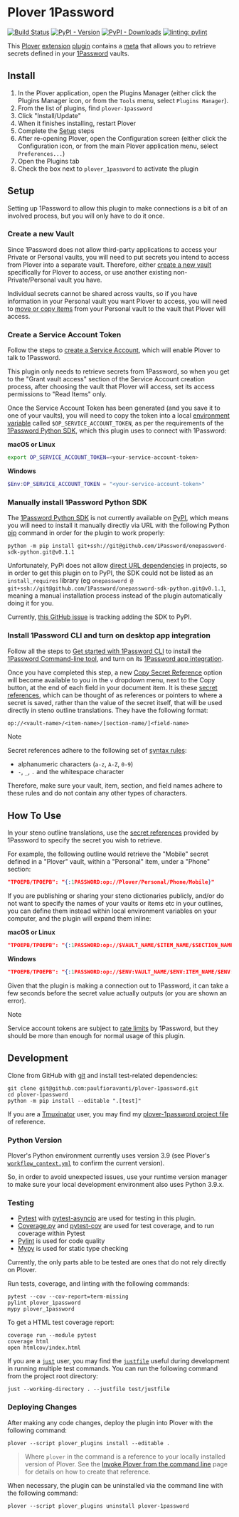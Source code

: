# Plover 1Password

[![Build Status][Build Status image]][Build Status url] [![PyPI - Version][PyPI version image]][PyPI url] [![PyPI - Downloads][PyPI downloads image]][PyPI url] [![linting: pylint][linting image]][linting url]

This [Plover][] [extension][] [plugin][] contains a [meta][] that allows you to
retrieve secrets defined in your [1Password][] vaults.

## Install

1. In the Plover application, open the Plugins Manager (either click the Plugins
   Manager icon, or from the `Tools` menu, select `Plugins Manager`).
2. From the list of plugins, find `plover-1password`
3. Click "Install/Update"
4. When it finishes installing, restart Plover
5. Complete the [Setup][] steps
6. After re-opening Plover, open the Configuration screen (either click the
   Configuration icon, or from the main Plover application menu, select
   `Preferences...`)
7. Open the Plugins tab
8. Check the box next to `plover_1password` to activate the plugin

## Setup

Setting up 1Password to allow this plugin to make connections is a bit of an
involved process, but you will only have to do it once.

### Create a new Vault

Since 1Password does not allow third-party applications to access your Private
or Personal vaults, you will need to put secrets you intend to access from
Plover into a separate vault. Therefore, either [create a new vault][]
specifically for Plover to access, or use another existing non-Private/Personal
vault you have.

Individual secrets cannot be shared across vaults, so if you have information in
your Personal vault you want Plover to access, you will need to [move or copy
items][] from your Personal vault to the vault that Plover will access.

### Create a Service Account Token

Follow the steps to [create a Service Account][], which will enable Plover to
talk to 1Password.

This plugin only needs to retrieve secrets from 1Password, so when you get to
the "Grant vault access" section of the Service Account creation process, after
choosing the vault that Plover will access, set its access permissions to
"Read Items" only.

Once the Service Account Token has been generated (and you save it to one of
your vaults), you will need to copy the token into a local [environment
variable][] called `$OP_SERVICE_ACCOUNT_TOKEN`, as per the requirements of the
[1Password Python SDK][], which this plugin uses to connect with 1Password:

**macOS or Linux**

```bash
export OP_SERVICE_ACCOUNT_TOKEN=<your-service-account-token>
```

**Windows**

```powershell
$Env:OP_SERVICE_ACCOUNT_TOKEN = "<your-service-account-token>"
```

### Manually install 1Password Python SDK

The [1Password Python SDK][] is not currently available on [PyPI][], which means
you will need to install it manually directly via URL with the following
Python [pip][] command in order for the plugin to work properly:

```console
python -m pip install git+ssh://git@github.com/1Password/onepassword-sdk-python.git@v0.1.1
```

Unfortunately, PyPi does not allow [direct URL dependencies][] in projects, so
in order to get this plugin on to PyPI, the SDK could not be listed as an
`install_requires` library (eg
`onepassword @ git+ssh://git@github.com/1Password/onepassword-sdk-python.git@v0.1.1`,
meaning a manual installation process instead of the plugin automatically doing
it for you.

Currently, [this GitHub issue][] is tracking adding the SDK to PyPI.

### Install 1Password CLI and turn on desktop app integration

Follow all the steps to [Get started with 1Password CLI][] to install the
[1Password Command-line tool][], and turn on its [1Password app integration][].

Once you have completed this step, a new [Copy Secret Reference][] option will
become available to you in the `v` dropdown menu, next to the Copy button, at
the end of each field in your document item. It is these [secret references][],
which can be thought of as references or pointers to where a secret is saved,
rather than the value of the secret itself, that will be used directly in steno
outline translations. They have the following format:

```txt
op://<vault-name>/<item-name>/[section-name/]<field-name>
```

> [!NOTE]
> Secret references adhere to the following set of [syntax rules][]:
> 
> - alphanumeric characters (`a-z`, `A-Z`, `0-9`)
> - `-`, `_`, `.` and the whitespace character
>
> Therefore, make sure your vault, item, section, and field names adhere to
> these rules and do not contain any other types of characters.

## How To Use

In your steno outline translations, use the [secret references][] provided by
1Password to specify the secret you wish to retrieve.

For example, the following outline would retrieve the "Mobile" secret defined in
a "Plover" vault, within a "Personal" item, under a "Phone" section:

```json
"TPOEPB/TPOEPB": "{:1PASSWORD:op://Plover/Personal/Phone/Mobile}"
```

If you are publishing or sharing your steno dictionaries publicly, and/or do not
want to specify the names of your vaults or items etc in your outlines, you can
define them instead within local environment variables on your computer, and
the plugin will expand them inline:

**macOS or Linux**

```json
"TPOEPB/TPOEPB": "{:1PASSWORD:op://$VAULT_NAME/$ITEM_NAME/$SECTION_NAME/Mobile}"
```

**Windows**

```json
"TPOEPB/TPOEPB": "{:1PASSWORD:op://$ENV:VAULT_NAME/$ENV:ITEM_NAME/$ENV:SECTION_NAME/Mobile}"
```

Given that the plugin is making a connection out to 1Password, it can take a few
seconds before the secret value actually outputs (or you are shown an error).

> [!NOTE]
> Service account tokens are subject to [rate limits][] by 1Password, but they
> should be more than enough for normal usage of this plugin.

## Development

Clone from GitHub with [git][] and install test-related dependencies:

```console
git clone git@github.com:paulfioravanti/plover-1password.git
cd plover-1password
python -m pip install --editable ".[test]"
```

If you are a [Tmuxinator][] user, you may find my [plover-1password project
file][] of reference.

### Python Version

Plover's Python environment currently uses version 3.9 (see Plover's
[`workflow_context.yml`][] to confirm the current version).

So, in order to avoid unexpected issues, use your runtime version manager to
make sure your local development environment also uses Python 3.9.x.

### Testing

- [Pytest][] with [pytest-asyncio][] are used for testing in this plugin.
- [Coverage.py][] and [pytest-cov][] are used for test coverage, and to run
  coverage within Pytest
- [Pylint][] is used for code quality
- [Mypy][] is used for static type checking

Currently, the only parts able to be tested are ones that do not rely directly
on Plover.

Run tests, coverage, and linting with the following commands:

```console
pytest --cov --cov-report=term-missing
pylint plover_1password
mypy plover_1password
```

To get a HTML test coverage report:

```console
coverage run --module pytest
coverage html
open htmlcov/index.html
```

If you are a [`just`][] user, you may find the [`justfile`][] useful during
development in running multiple test commands. You can run the following command
from the project root directory:

```console
just --working-directory . --justfile test/justfile
```

### Deploying Changes

After making any code changes, deploy the plugin into Plover with the following
command:

```console
plover --script plover_plugins install --editable .
```

> Where `plover` in the command is a reference to your locally installed version
> of Plover. See the [Invoke Plover from the command line][] page for details on
> how to create that reference.

When necessary, the plugin can be uninstalled via the command line with the
following command:

```console
plover --script plover_plugins uninstall plover-1password
```

[1Password]: https://1password.com/
[1Password app integration]: https://developer.1password.com/docs/cli/app-integration/
[1Password Command-line tool]: https://1password.com/downloads/command-line/
[1Password Python SDK]: https://github.com/1Password/onepassword-sdk-python
[Build Status image]: https://github.com/paulfioravanti/plover-1password/actions/workflows/ci.yml/badge.svg
[Build Status url]: https://github.com/paulfioravanti/plover-1password/actions/workflows/ci.yml
[Copy Secret Reference]: https://developer.1password.com/docs/cli/secret-reference-syntax/#with-the-1password-desktop-app
[Coverage.py]: https://github.com/nedbat/coveragepy
[create a new vault]: https://support.1password.com/create-share-vaults/#create-a-vault
[create a Service Account]: https://developer.1password.com/docs/service-accounts/get-started/#create-a-service-account
[direct URL dependencies]: https://setuptools.pypa.io/en/latest/userguide/dependency_management.html#direct-url-dependencies
[environment variable]: https://en.wikipedia.org/wiki/Environment_variable
[extension]: https://plover.readthedocs.io/en/latest/plugin-dev/extensions.html
[Get started with 1Password CLI]: https://developer.1password.com/docs/cli/get-started/
[Git]: https://git-scm.com/
[Invoke Plover from the command line]: https://github.com/openstenoproject/plover/wiki/Invoke-Plover-from-the-command-line
[`just`]: https://github.com/casey/just
[`justfile`]: ./test/justfile
[linting image]: https://img.shields.io/badge/linting-pylint-yellowgreen
[linting url]: https://github.com/pylint-dev/pylint
[meta]: https://plover.readthedocs.io/en/latest/plugin-dev/metas.html
[move or copy items]: https://support.1password.com/move-copy-items/
[Mypy]: https://github.com/python/mypy
[pip]: https://pip.pypa.io/en/stable/
[plover-1password project file]: https://github.com/paulfioravanti/dotfiles/blob/master/tmuxinator/plover_1password.yml
[PyPI]: https://pypi.org/
[PyPI downloads image]: https://img.shields.io/pypi/dm/plover-1password
[PyPI version image]: https://img.shields.io/pypi/v/plover-1password
[PyPI url]: https://pypi.org/project/plover-1password/
[Plover]: https://www.openstenoproject.org/
[Plover Plugins Registry]: https://github.com/openstenoproject/plover_plugins_registry
[plugin]: https://plover.readthedocs.io/en/latest/plugins.html#types-of-plugins
[Pylint]: https://github.com/pylint-dev/pylint
[Pytest]: https://pytest.org/
[pytest-asyncio]: https://github.com/pytest-dev/pytest-asyncio
[pytest-cov]: https://github.com/pytest-dev/pytest-cov/
[rate limits]: https://developer.1password.com/docs/service-accounts/rate-limits/#hourly-limits
[secret reference]: https://developer.1password.com/docs/cli/secret-reference-syntax/
[secret references]: https://developer.1password.com/docs/cli/secret-reference-syntax/
[Setup]: ./#Setup
[syntax rules]: https://developer.1password.com/docs/cli/secret-reference-syntax/#syntax-rules
[this GitHub issue]: https://github.com/1Password/onepassword-sdk-python/issues/107
[Tmuxinator]: https://github.com/tmuxinator/tmuxinator
[`workflow_context.yml`]: https://github.com/openstenoproject/plover/blob/master/.github/workflows/ci/workflow_context.yml
